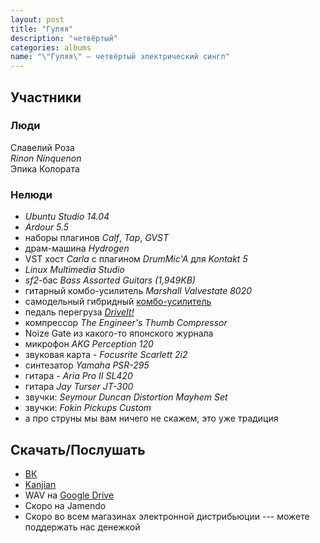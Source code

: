 ```yaml
---
layout: post
title: "Гуляя"
description: "четвёртый"
categories: albums
name: "\"Гуляя\" — четвёртый электрический сингл"
---
```


## Участники  
### Люди  
Славелий Роза  
*Rinon Ninquenon*  
Эпика Колората

### Нелюди
- *Ubuntu Studio 14.04*
- *Ardour 5.5*
- наборы плагинов *Calf*, *Tap*, *GVST*
- драм-машина *Hydrogen*
- VST хост *Carla* с плагином *DrumMic'A* для *Kontakt 5*
- *Linux Multimedia Studio*
- *sf2*-бас *Bass Assorted Guitars (1,949KB)*
- гитарный комбо-усилитель *Marshall Valvestate 8020*
- самодельный гибридный [комбо-усилитель](http://rinonninqueon.ru/schematics/cabinet_3/)
- педаль перегруза *[DriveIt!](http://rinonninqueon.ru/schematics/DriveIt_complete/)*
- компрессор *The Engineer's Thumb Compressor*
- Noize Gate из какого-то японского журнала
- микрофон *AKG Perception 120*
- звуковая карта - *Focusrite Scarlett 2i2*
- синтезатор *Yamaha PSR-295*
- гитара - *Aria Pro II SL420*
- гитара *Jay Turser JT-300*
- звучки: *Seymour Duncan Distortion Mayhem Set*
- звучки: *Fokin Pickups Custom*
- а про струны мы вам ничего не скажем, это уже традиция

## Скачать/Послушать
- [ВК](https://vk.com/muzgruppa)
- [Kanjian](https://www.kanjian.com/muzgruppa/music/)
- WAV на [Google Drive](https://drive.google.com/drive/folders/0B8Pdgd_g-Uk-OEp1bXBTV2RPUTg?usp=sharing)
- Скоро на Jamendo
- Скоро во всем магазинах электронной дистрибьюции --- можете поддержать нас денежкой
